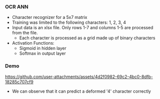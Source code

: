 ### OCR ANN
- Character recognizer for a 5x7 matrix
- Training was limited to the following characters: 1, 2, 3, 4
- Input data is an xlsx file. Only rows 1-7 and columns 1-5 are processed from the file. 
  - Each character is processed as a grid made up of binary characters
- Activation Functions:
  - Sigmoid in hidden layer
  - Softmax in output layer

### Demo

https://github.com/user-attachments/assets/4d2f0982-69c2-4bc0-8dfb-18285c707cf9

- We can observe that it can predict a deformed '4' character correctly 



